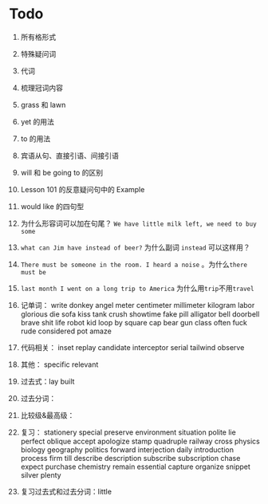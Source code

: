# Todo

1. 所有格形式

2. 特殊疑问词

3. 代词

4. 梳理冠词内容

5. grass 和 lawn

6. yet 的用法

7. to 的用法

8. 宾语从句、直接引语、间接引语

9. will 和 be going to 的区别

10. Lesson 101 的反意疑问句中的 Example

11. would like 的四句型

12. 为什么形容词可以加在句尾？ `We have little milk left, we need to buy some`

13. `what can Jim have instead of beer?` 为什么副词 `instead` 可以这样用？

14. `There must be someone in the room. I heard a noise` 。为什么`there must be`

15. `last month I went on a long trip to America` 为什么用`trip`不用`travel`

16. 记单词： write donkey angel meter centimeter millimeter kilogram labor glorious die sofa kiss tank crush showtime fake pill alligator bell doorbell brave shit life robot kid loop by square cap bear gun class often fuck rude considered pot amaze

17. 代码相关： inset replay candidate interceptor serial tailwind observe

18. 其他： specific relevant

19. 过去式：lay built

20. 过去分词：

21. 比较级&最高级：

22. 复习： stationery special preserve environment situation polite lie perfect oblique accept apologize stamp quadruple railway cross physics biology geography politics forward interjection daily introduction process firm till describe description subscribe subscription chase expect purchase chemistry remain essential capture organize snippet silver plenty

23. 复习过去式和过去分词：little
